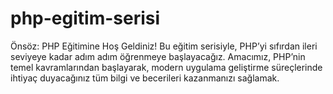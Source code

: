 # php-egitim-serisi
Önsöz: PHP Eğitimine Hoş Geldiniz! Bu eğitim serisiyle, PHP’yi sıfırdan ileri seviyeye kadar adım adım öğrenmeye başlayacağız. Amacımız, PHP’nin temel kavramlarından başlayarak, modern uygulama geliştirme süreçlerinde ihtiyaç duyacağınız tüm bilgi ve becerileri kazanmanızı sağlamak. 
